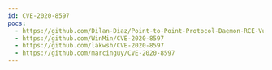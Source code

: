 ```yaml
---
id: CVE-2020-8597
pocs:
  - https://github.com/Dilan-Diaz/Point-to-Point-Protocol-Daemon-RCE-Vulnerability-CVE-2020-8597-
  - https://github.com/WinMin/CVE-2020-8597
  - https://github.com/lakwsh/CVE-2020-8597
  - https://github.com/marcinguy/CVE-2020-8597
---
```


